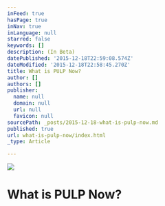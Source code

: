 ```yaml
---
inFeed: true
hasPage: true
inNav: true
inLanguage: null
starred: false
keywords: []
description: (In Beta)
datePublished: '2015-12-18T22:59:08.574Z'
dateModified: '2015-12-18T22:58:45.270Z'
title: What is PULP Now?
author: []
authors: []
publisher:
  name: null
  domain: null
  url: null
  favicon: null
sourcePath: _posts/2015-12-18-what-is-pulp-now.md
published: true
url: what-is-pulp-now/index.html
_type: Article

---
```

![](https://the-grid-user-content.s3-us-west-2.amazonaws.com/bbcfba49-5d09-4931-b0c5-bd3267155bf6.png)

# What is PULP Now?